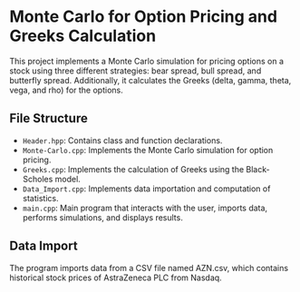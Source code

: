 # Monte Carlo for Option Pricing and Greeks Calculation

This project implements a Monte Carlo simulation for pricing options on a stock using three different strategies: bear spread, bull spread, and butterfly spread. Additionally, it calculates the Greeks (delta, gamma, theta, vega, and rho) for the options.

## File Structure

- `Header.hpp`: Contains class and function declarations.
- `Monte-Carlo.cpp`: Implements the Monte Carlo simulation for option pricing.
- `Greeks.cpp`: Implements the calculation of Greeks using the Black-Scholes model.
- `Data_Import.cpp`: Implements data importation and computation of statistics.
- `main.cpp`: Main program that interacts with the user, imports data, performs simulations, and displays results.

## Data Import

The program imports data from a CSV file named AZN.csv, which contains historical stock prices of AstraZeneca PLC from Nasdaq.
